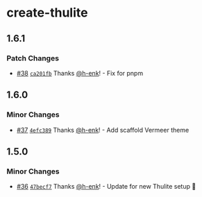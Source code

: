 # create-thulite

## 1.6.1

### Patch Changes

- [#38](https://github.com/gethyas/create-hyas/pull/38) [`ca201fb`](https://github.com/gethyas/create-hyas/commit/ca201fbcd506383a9b2b50ec3878892c4b8bd778) Thanks [@h-enk](https://github.com/h-enk)! - Fix for pnpm

## 1.6.0

### Minor Changes

- [#37](https://github.com/gethyas/create-hyas/pull/37) [`4efc389`](https://github.com/gethyas/create-hyas/commit/4efc389e4f40fa460cb72e8654fb958fb83f49ef) Thanks [@h-enk](https://github.com/h-enk)! - Add scaffold Vermeer theme

## 1.5.0

### Minor Changes

- [#36](https://github.com/gethyas/create-hyas/pull/36) [`47becf7`](https://github.com/gethyas/create-hyas/commit/47becf7b21e76ee5d18194272579eb3f65bccec6) Thanks [@h-enk](https://github.com/h-enk)! - Update for new Thulite setup 🚀
